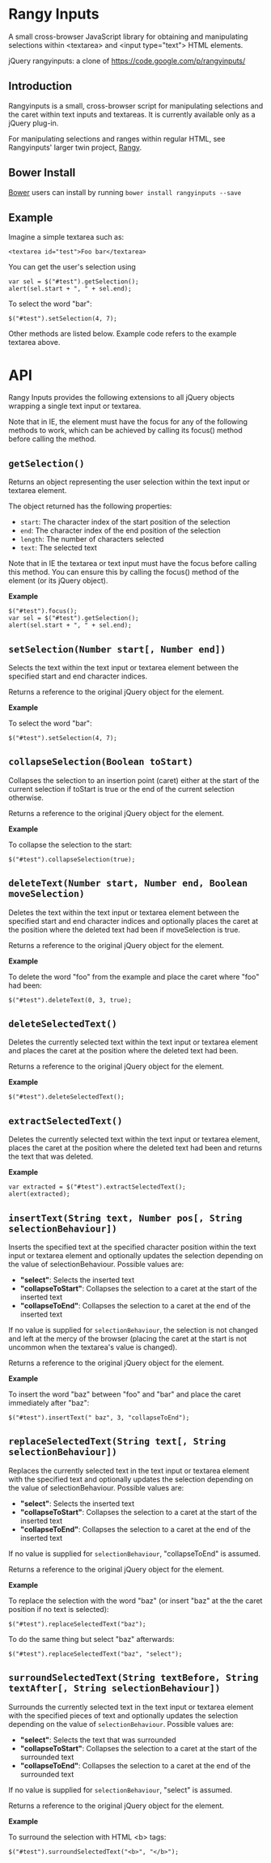 Rangy Inputs
============

A small cross-browser JavaScript library for obtaining and manipulating selections within &lt;textarea> and &lt;input type="text"> HTML elements.

jQuery rangyinputs: a clone of https://code.google.com/p/rangyinputs/


Introduction
------------

Rangyinputs is a small, cross-browser script for manipulating selections and the caret within text inputs and textareas. It is currently available only as a jQuery plug-in.

For manipulating selections and ranges within regular HTML, see Rangyinputs' larger twin project, [Rangy](../Rangy/).


Bower Install
-------------

[Bower](http://bower.io/) users can install by running `bower install rangyinputs --save`


Example
-------

Imagine a simple textarea such as:

    <textarea id="test">Foo bar</textarea>

You can get the user's selection using

    var sel = $("#test").getSelection();
    alert(sel.start + ", " + sel.end);

To select the word "bar":

    $("#test").setSelection(4, 7);

Other methods are listed below. Example code refers to the example textarea above.


API
===

Rangy Inputs provides the following extensions to all jQuery objects wrapping a single text input or textarea.

Note that in IE, the element must have the focus for any of the following methods to work, which can be achieved by calling its focus() method before calling the method.


## `getSelection()`

Returns an object representing the user selection within the text input or textarea element.

The object returned has the following properties:

* `start`: The character index of the start position of the selection
* `end`: The character index of the end position of the selection
* `length`: The number of characters selected
* `text`: The selected text

Note that in IE the textarea or text input must have the focus before calling this method. You can ensure this by calling the focus() method of the element (or its jQuery object).

**Example**

    $("#test").focus();
    var sel = $("#test").getSelection();
    alert(sel.start + ", " + sel.end);

## `setSelection(Number start[, Number end])`

Selects the text within the text input or textarea element between the specified start and end character indices.

Returns a reference to the original jQuery object for the element.

**Example**

To select the word "bar":

    $("#test").setSelection(4, 7);
    
    
## `collapseSelection(Boolean toStart)`

Collapses the selection to an insertion point (caret) either at the start of the current selection if toStart is true or the end of the current selection otherwise.

Returns a reference to the original jQuery object for the element.

**Example**

To collapse the selection to the start:

    $("#test").collapseSelection(true);

## `deleteText(Number start, Number end, Boolean moveSelection)`

Deletes the text within the text input or textarea element between the specified start and end character indices and optionally places the caret at the position where the deleted text had been if moveSelection is true.

Returns a reference to the original jQuery object for the element.

**Example**

To delete the word "foo" from the example and place the caret where "foo" had been:

    $("#test").deleteText(0, 3, true);

## `deleteSelectedText()`

Deletes the currently selected text within the text input or textarea element and places the caret at the position where the deleted text had been.

Returns a reference to the original jQuery object for the element.

**Example**

    $("#test").deleteSelectedText();

## `extractSelectedText()`

Deletes the currently selected text within the text input or textarea element, places the caret at the position where the deleted text had been and returns the text that was deleted.

**Example**

    var extracted = $("#test").extractSelectedText();
    alert(extracted);

## `insertText(String text, Number pos[, String selectionBehaviour])`

Inserts the specified text at the specified character position within the text input or textarea element and optionally updates the selection depending on the value of selectionBehaviour. Possible values are:

* **"select"**: Selects the inserted text
* **"collapseToStart"**: Collapses the selection to a caret at the start of the inserted text
* **"collapseToEnd"**: Collapses the selection to a caret at the end of the inserted text 

If no value is supplied for `selectionBehaviour`, the selection is not changed and left at the mercy of the browser (placing the caret at the start is not uncommon when the textarea's value is changed). 

Returns a reference to the original jQuery object for the element.

**Example**

To insert the word "baz" between "foo" and "bar" and place the caret immediately after "baz":

    $("#test").insertText(" baz", 3, "collapseToEnd");

## `replaceSelectedText(String text[, String selectionBehaviour])`

Replaces the currently selected text in the text input or textarea element with the specified text and optionally updates the selection depending on the value of selectionBehaviour. Possible values are: 

* **"select"**: Selects the inserted text
* **"collapseToStart"**: Collapses the selection to a caret at the start of the inserted text
* **"collapseToEnd"**: Collapses the selection to a caret at the end of the inserted text 

If no value is supplied for `selectionBehaviour`, "collapseToEnd" is assumed.

Returns a reference to the original jQuery object for the element.

**Example**

To replace the selection with the word "baz" (or insert "baz" at the the caret position if no text is selected):

    $("#test").replaceSelectedText("baz");

To do the same thing but select "baz" afterwards:

    $("#test").replaceSelectedText("baz", "select");

## `surroundSelectedText(String textBefore, String textAfter[, String selectionBehaviour])`

Surrounds the currently selected text in the text input or textarea element with the specified pieces of text and optionally updates the selection depending on the value of `selectionBehaviour`. Possible values are:

* **"select"**: Selects the text that was surrounded
* **"collapseToStart"**: Collapses the selection to a caret at the start of the surrounded text
* **"collapseToEnd"**: Collapses the selection to a caret at the end of the surrounded text

If no value is supplied for `selectionBehaviour`, "select" is assumed.

Returns a reference to the original jQuery object for the element.

**Example**

To surround the selection with HTML &lt;b&gt; tags:

    $("#test").surroundSelectedText("<b>", "</b>");

